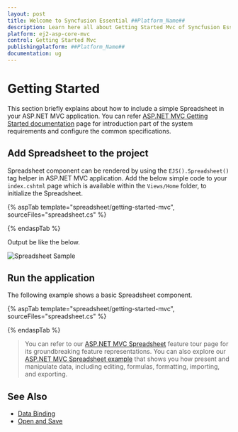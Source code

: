 ```yaml
---
layout: post
title: Welcome to Syncfusion Essential ##Platform_Name##
description: Learn here all about Getting Started Mvc of Syncfusion Essential ##Platform_Name## widgets based on HTML5 and jQuery.
platform: ej2-asp-core-mvc
control: Getting Started Mvc
publishingplatform: ##Platform_Name##
documentation: ug
---
```



# Getting Started

This section briefly explains about how to include a simple Spreadsheet in your ASP.NET MVC application. You can refer [ASP.NET MVC Getting Started documentation](https://ej2.syncfusion.com/aspnetmvc/documentation/getting-started) page for introduction part of the system requirements and configure the common specifications.

## Add Spreadsheet to the project

Spreadsheet component can be rendered by using the `EJS().Spreadsheet()` tag helper in ASP.NET MVC application. Add the below simple code to your `index.cshtml` page which is available within the `Views/Home` folder, to initialize the Spreadsheet.

{% aspTab template="spreadsheet/getting-started-mvc", sourceFiles="spreadsheet.cs" %}

{% endaspTab %}

Output be like the below.

![Spreadsheet Sample](images/spreadsheet.PNG)

## Run the application

The following example shows a basic Spreadsheet component.

{% aspTab template="spreadsheet/getting-started-mvc", sourceFiles="spreadsheet.cs" %}

{% endaspTab %}

> You can refer to our [ASP.NET MVC Spreadsheet](https://www.syncfusion.com/aspnet-mvc-ui-controls/spreadsheet) feature tour page for its groundbreaking feature representations. You can also explore our [ASP.NET MVC Spreadsheet example](https://ej2.syncfusion.com/aspnetmvc/Spreadsheet/DefaultFunctionalities#/material) that shows you how present and manipulate data, including editing, formulas, formatting, importing, and exporting.

## See Also

* [Data Binding](./data-binding)
* [Open and Save](./open-save)